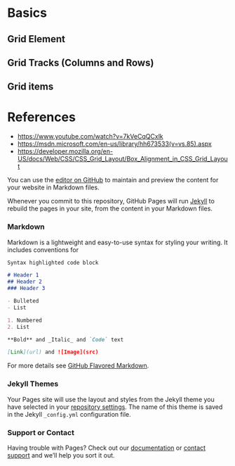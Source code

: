 # Basics

## Grid Element

## Grid Tracks (Columns and Rows)

## Grid items

# References
- https://www.youtube.com/watch?v=7kVeCqQCxlk
- https://msdn.microsoft.com/en-us/library/hh673533(v=vs.85).aspx
- https://developer.mozilla.org/en-US/docs/Web/CSS/CSS_Grid_Layout/Box_Alignment_in_CSS_Grid_Layout


You can use the [editor on GitHub](https://github.com/nevcanuludas/css-grid/edit/master/README.md) to maintain and preview the content for your website in Markdown files.

Whenever you commit to this repository, GitHub Pages will run [Jekyll](https://jekyllrb.com/) to rebuild the pages in your site, from the content in your Markdown files.

### Markdown

Markdown is a lightweight and easy-to-use syntax for styling your writing. It includes conventions for

```markdown
Syntax highlighted code block

# Header 1
## Header 2
### Header 3

- Bulleted
- List

1. Numbered
2. List

**Bold** and _Italic_ and `Code` text

[Link](url) and ![Image](src)
```

For more details see [GitHub Flavored Markdown](https://guides.github.com/features/mastering-markdown/).

### Jekyll Themes

Your Pages site will use the layout and styles from the Jekyll theme you have selected in your [repository settings](https://github.com/nevcanuludas/css-grid/settings). The name of this theme is saved in the Jekyll `_config.yml` configuration file.

### Support or Contact

Having trouble with Pages? Check out our [documentation](https://help.github.com/categories/github-pages-basics/) or [contact support](https://github.com/contact) and we’ll help you sort it out.
